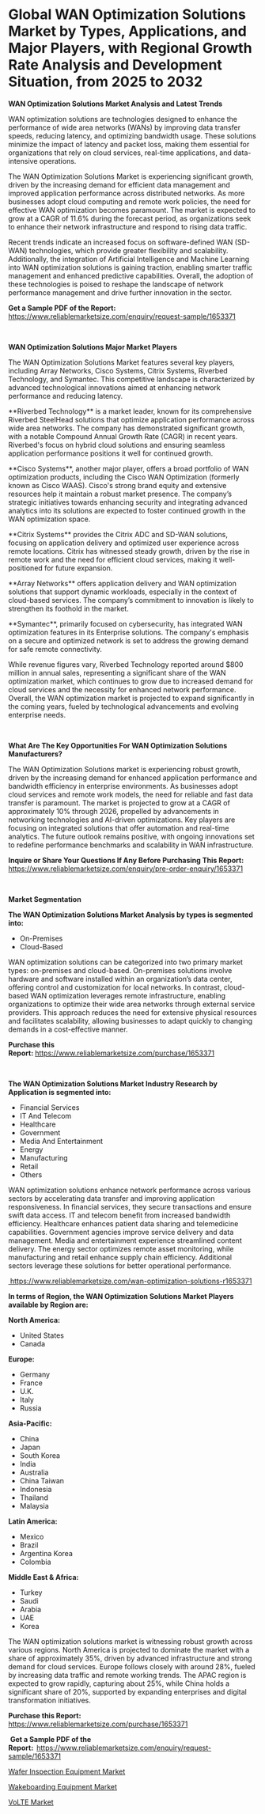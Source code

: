<p><h1>Global WAN Optimization Solutions Market by Types, Applications, and Major Players, with Regional Growth Rate Analysis and Development Situation, from 2025 to 2032</h1></p><p><strong>WAN Optimization Solutions Market Analysis and Latest Trends</strong></p>
<p><p>WAN optimization solutions are technologies designed to enhance the performance of wide area networks (WANs) by improving data transfer speeds, reducing latency, and optimizing bandwidth usage. These solutions minimize the impact of latency and packet loss, making them essential for organizations that rely on cloud services, real-time applications, and data-intensive operations. </p><p>The WAN Optimization Solutions Market is experiencing significant growth, driven by the increasing demand for efficient data management and improved application performance across distributed networks. As more businesses adopt cloud computing and remote work policies, the need for effective WAN optimization becomes paramount. The market is expected to grow at a CAGR of 11.6% during the forecast period, as organizations seek to enhance their network infrastructure and respond to rising data traffic.</p><p>Recent trends indicate an increased focus on software-defined WAN (SD-WAN) technologies, which provide greater flexibility and scalability. Additionally, the integration of Artificial Intelligence and Machine Learning into WAN optimization solutions is gaining traction, enabling smarter traffic management and enhanced predictive capabilities. Overall, the adoption of these technologies is poised to reshape the landscape of network performance management and drive further innovation in the sector.</p></p>
<p><strong>Get a Sample PDF of the Report:&nbsp;</strong> <a href="https://www.reliablemarketsize.com/enquiry/request-sample/1653371?utm_campaign=2115&utm_medium=2&utm_source=Github&utm_content=ia&utm_term=05032025&utm_id=wan-optimization-solutions">https://www.reliablemarketsize.com/enquiry/request-sample/1653371</a></p>
<p>&nbsp;</p>
<p><strong>WAN Optimization Solutions Major Market Players</strong></p>
<p><p>The WAN Optimization Solutions Market features several key players, including Array Networks, Cisco Systems, Citrix Systems, Riverbed Technology, and Symantec. This competitive landscape is characterized by advanced technological innovations aimed at enhancing network performance and reducing latency.</p><p>**Riverbed Technology** is a market leader, known for its comprehensive Riverbed SteelHead solutions that optimize application performance across wide area networks. The company has demonstrated significant growth, with a notable Compound Annual Growth Rate (CAGR) in recent years. Riverbed's focus on hybrid cloud solutions and ensuring seamless application performance positions it well for continued growth.</p><p>**Cisco Systems**, another major player, offers a broad portfolio of WAN optimization products, including the Cisco WAN Optimization (formerly known as Cisco WAAS). Cisco's strong brand equity and extensive resources help it maintain a robust market presence. The company’s strategic initiatives towards enhancing security and integrating advanced analytics into its solutions are expected to foster continued growth in the WAN optimization space.</p><p>**Citrix Systems** provides the Citrix ADC and SD-WAN solutions, focusing on application delivery and optimized user experience across remote locations. Citrix has witnessed steady growth, driven by the rise in remote work and the need for efficient cloud services, making it well-positioned for future expansion.</p><p>**Array Networks** offers application delivery and WAN optimization solutions that support dynamic workloads, especially in the context of cloud-based services. The company’s commitment to innovation is likely to strengthen its foothold in the market.</p><p>**Symantec**, primarily focused on cybersecurity, has integrated WAN optimization features in its Enterprise solutions. The company's emphasis on a secure and optimized network is set to address the growing demand for safe remote connectivity.</p><p>While revenue figures vary, Riverbed Technology reported around $800 million in annual sales, representing a significant share of the WAN optimization market, which continues to grow due to increased demand for cloud services and the necessity for enhanced network performance. Overall, the WAN optimization market is projected to expand significantly in the coming years, fueled by technological advancements and evolving enterprise needs.</p></p>
<p>&nbsp;</p>
<p><strong>What Are The Key Opportunities For WAN Optimization Solutions Manufacturers?</strong></p>
<p><p>The WAN Optimization Solutions market is experiencing robust growth, driven by the increasing demand for enhanced application performance and bandwidth efficiency in enterprise environments. As businesses adopt cloud services and remote work models, the need for reliable and fast data transfer is paramount. The market is projected to grow at a CAGR of approximately 10% through 2026, propelled by advancements in networking technologies and AI-driven optimizations. Key players are focusing on integrated solutions that offer automation and real-time analytics. The future outlook remains positive, with ongoing innovations set to redefine performance benchmarks and scalability in WAN infrastructure.</p></p>
<p><strong>Inquire or Share Your Questions If Any Before Purchasing This Report:</strong> <a href="https://www.reliablemarketsize.com/enquiry/pre-order-enquiry/1653371?utm_campaign=2115&utm_medium=2&utm_source=Github&utm_content=ia&utm_term=05032025&utm_id=wan-optimization-solutions">https://www.reliablemarketsize.com/enquiry/pre-order-enquiry/1653371</a></p>
<p>&nbsp;</p>
<p><strong>Market Segmentation</strong></p>
<p><strong>The WAN Optimization Solutions Market Analysis by types is segmented into:</strong></p>
<p><ul><li>On-Premises</li><li>Cloud-Based</li></ul></p>
<p><p>WAN optimization solutions can be categorized into two primary market types: on-premises and cloud-based. On-premises solutions involve hardware and software installed within an organization’s data center, offering control and customization for local networks. In contrast, cloud-based WAN optimization leverages remote infrastructure, enabling organizations to optimize their wide area networks through external service providers. This approach reduces the need for extensive physical resources and facilitates scalability, allowing businesses to adapt quickly to changing demands in a cost-effective manner.</p></p>
<p><strong>Purchase this Report:&nbsp;</strong><a href="https://www.reliablemarketsize.com/purchase/1653371?utm_campaign=2115&utm_medium=2&utm_source=Github&utm_content=ia&utm_term=05032025&utm_id=wan-optimization-solutions">https://www.reliablemarketsize.com/purchase/1653371</a></p>
<p>&nbsp;</p>
<p><strong>The WAN Optimization Solutions Market Industry Research by Application is segmented into:</strong></p>
<p><ul><li>Financial Services</li><li>IT And Telecom</li><li>Healthcare</li><li>Government</li><li>Media And Entertainment</li><li>Energy</li><li>Manufacturing</li><li>Retail</li><li>Others</li></ul></p>
<p><p>WAN optimization solutions enhance network performance across various sectors by accelerating data transfer and improving application responsiveness. In financial services, they secure transactions and ensure swift data access. IT and telecom benefit from increased bandwidth efficiency. Healthcare enhances patient data sharing and telemedicine capabilities. Government agencies improve service delivery and data management. Media and entertainment experience streamlined content delivery. The energy sector optimizes remote asset monitoring, while manufacturing and retail enhance supply chain efficiency. Additional sectors leverage these solutions for better operational performance.</p></p>
<p><a href="https://www.reliablemarketsize.com/wan-optimization-solutions-r1653371?utm_campaign=2115&utm_medium=2&utm_source=Github&utm_content=ia&utm_term=05032025&utm_id=wan-optimization-solutions">&nbsp;https://www.reliablemarketsize.com/wan-optimization-solutions-r1653371</a></p>
<p><strong>In terms of Region, the WAN Optimization Solutions Market Players available by Region are:</strong></p>
<p>
    <p> <strong> North America: </strong>
        <ul>
            <li>United States</li>
            <li>Canada</li>
        </ul>
        </p> 
    <p> <strong> Europe: </strong>
        <ul>
            <li>Germany</li>
            <li>France</li>
            <li>U.K.</li>
            <li>Italy</li>
            <li>Russia</li>
        </ul>
        </p> 
    <p> <strong> Asia-Pacific: </strong>
        <ul>
            <li>China</li>
            <li>Japan</li>
            <li>South Korea</li>
            <li>India</li>
            <li>Australia</li>
            <li>China Taiwan</li>
            <li>Indonesia</li>
            <li>Thailand</li>
            <li>Malaysia</li>
        </ul>
        </p> 
    <p> <strong> Latin America: </strong>
        <ul>
            <li>Mexico</li>
            <li>Brazil</li>
            <li>Argentina Korea</li>
            <li>Colombia</li>
        </ul>
        </p> 
    <p> <strong> Middle East & Africa: </strong>
        <ul>
            <li>Turkey</li>
            <li>Saudi</li>
            <li>Arabia</li>
            <li>UAE</li>
            <li>Korea</li>
        </ul>
    </p>
    </p>
<p><p>The WAN optimization solutions market is witnessing robust growth across various regions. North America is projected to dominate the market with a share of approximately 35%, driven by advanced infrastructure and strong demand for cloud services. Europe follows closely with around 28%, fueled by increasing data traffic and remote working trends. The APAC region is expected to grow rapidly, capturing about 25%, while China holds a significant share of 20%, supported by expanding enterprises and digital transformation initiatives.</p></p>
<p><strong>Purchase this Report: </strong><a href="https://www.reliablemarketsize.com/purchase/1653371?utm_campaign=2115&utm_medium=2&utm_source=Github&utm_content=ia&utm_term=05032025&utm_id=wan-optimization-solutions">https://www.reliablemarketsize.com/purchase/1653371</a></p>
<p>&nbsp;<strong>Get a Sample PDF of the Report:&nbsp;&nbsp;</strong><a href="https://www.reliablemarketsize.com/enquiry/request-sample/1653371?utm_campaign=2115&utm_medium=2&utm_source=Github&utm_content=ia&utm_term=05032025&utm_id=wan-optimization-solutions">https://www.reliablemarketsize.com/enquiry/request-sample/1653371</a></p>
<p><strong></strong></p>
<p><p><a href="https://github.com/elhibacajka/Market-Research-Report-List-1/blob/main/wafer-inspection-equipment-market.md?utm_campaign=2115&utm_medium=2&utm_source=Github&utm_content=ia&utm_term=05032025&utm_id=wan-optimization-solutions">Wafer Inspection Equipment Market</a></p><p><a href="https://github.com/sofayahoo2023/Market-Research-Report-List-7/blob/main/wakeboarding-equipment-market.md?utm_campaign=2115&utm_medium=2&utm_source=Github&utm_content=ia&utm_term=05032025&utm_id=wan-optimization-solutions">Wakeboarding Equipment Market</a></p><p><a href="https://github.com/drevertevell/Market-Research-Report-List-1/blob/main/volte-market.md?utm_campaign=2115&utm_medium=2&utm_source=Github&utm_content=ia&utm_term=05032025&utm_id=wan-optimization-solutions">VoLTE Market</a></p></p>